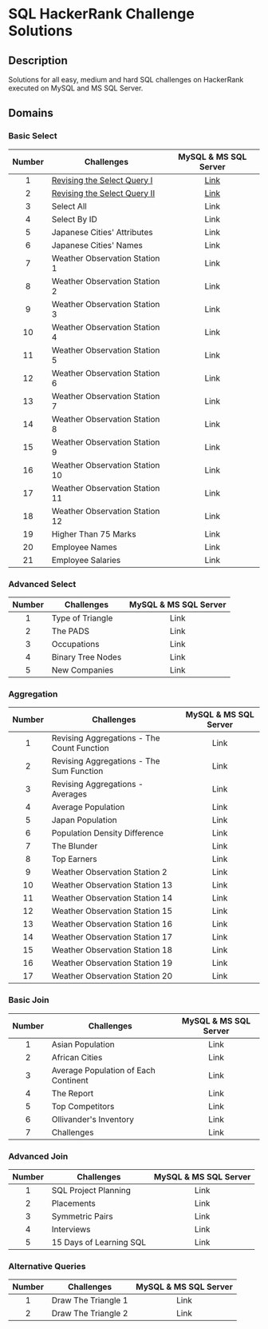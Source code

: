 # SQL HackerRank Challenge Solutions

## Description
Solutions for all easy, medium and hard SQL challenges on HackerRank executed on MySQL and MS SQL Server.

## Domains
### Basic Select

| Number| Challenges | MySQL & MS SQL Server|
| :---:| --- | :---: |
| 1 | [Revising the Select Query I](https://www.hackerrank.com/challenges/revising-the-select-query/problem) | [Link](https://github.com/qanhnn12/SQL-Hackerrank-Challenge-Solutions/blob/main/Basic%20Select/Revising-the-Select-Query-I.sql) |
| 2 | [Revising the Select Query II](https://www.hackerrank.com/challenges/revising-the-select-query-2/problem) | [Link](https://github.com/qanhnn12/SQL-Hackerrank-Challenge-Solutions/blob/main/Basic%20Select/Revising-the-Select-Query-II.sql) | 
| 3 | Select All | Link |
| 4 | Select By ID | Link | 
| 5 | Japanese Cities' Attributes | Link | 
| 6 | Japanese Cities' Names | Link | 
| 7 | Weather Observation Station 1 | Link | 
| 8 | Weather Observation Station 2 | Link | 
| 9 | Weather Observation Station 3 | Link | 
| 10 | Weather Observation Station 4 | Link | 
| 11 | Weather Observation Station 5 | Link | 
| 12 | Weather Observation Station 6 | Link | 
| 13 | Weather Observation Station 7 | Link | 
| 14 | Weather Observation Station 8 | Link | 
| 15 | Weather Observation Station 9 | Link | 
| 16 | Weather Observation Station 10 | Link | 
| 17 | Weather Observation Station 11 | Link | 
| 18 | Weather Observation Station 12 | Link | 
| 19 | Higher Than 75 Marks | Link | 
| 20 | Employee Names | Link | 
| 21 | Employee Salaries | Link |


### Advanced Select

| Number| Challenges | MySQL & MS SQL Server|
| :---:| --- | :---: | 
| 1 | Type of Triangle | Link | 
| 2 | The PADS | Link |
| 3 | Occupations | Link | 
| 4 | Binary Tree Nodes | Link | 
| 5 | New Companies | Link | 

### Aggregation

| Number| Challenges | MySQL & MS SQL Server|
| :---:| --- | :---: | 
| 1 | Revising Aggregations - The Count Function | Link | 
| 2 | Revising Aggregations - The Sum Function | Link | 
| 3 | Revising Aggregations - Averages | Link |
| 4 | Average Population | Link |
| 5 | Japan Population | Link | 
| 6 | Population Density Difference | Link |
| 7 | The Blunder | Link |
| 8 | Top Earners | Link | 
| 9 | Weather Observation Station 2 | Link | 
| 10 | Weather Observation Station 13 | Link | 
| 11 | Weather Observation Station 14 | Link | 
| 12 | Weather Observation Station 15 | Link |
| 13 | Weather Observation Station 16 | Link | 
| 14 | Weather Observation Station 17 | Link | 
| 15 | Weather Observation Station 18 | Link | 
| 16 | Weather Observation Station 19 | Link | 
| 17 | Weather Observation Station 20 | Link | 

### Basic Join

| Number| Challenges | MySQL & MS SQL Server|
| :---:| --- | :---: | 
| 1 | Asian Population | Link | 
| 2 | African Cities | Link |
| 3 | Average Population of Each Continent | Link |
| 4 | The Report| Link | 
| 5 | Top Competitors| Link |
| 6 | Ollivander's Inventory | Link |
| 7 | Challenges | Link | 

### Advanced Join

| Number| Challenges | MySQL & MS SQL Server|
| :---:| --- | :---: |
| 1 | SQL Project Planning | Link | 
| 2 | Placements| Link | 
| 3 | Symmetric Pairs | Link | 
| 4 | Interviews | Link |
| 5 | 15 Days of Learning SQL| Link |

### Alternative Queries

| Number| Challenges | MySQL & MS SQL Server|
| :---:| --- | :---: | 
| 1 | Draw The Triangle 1 | Link | 
| 2 | Draw The Triangle 2 | Link | 
